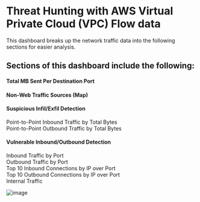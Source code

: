 # Threat Hunting with AWS Virtual Private Cloud (VPC) Flow data
This dashboard breaks up the network traffic data into the following sections for easier analysis. 

## Sections of this dashboard include the following: 
#### Total MB Sent Per Destination Port
#### Non-Web Traffic Sources (Map)
#### Suspicious Infil/Exfil Detection
Point-to-Point Inbound Traffic by Total Bytes<br>
Point-to-Point Outbound Traffic by Total Bytes
#### Vulnerable Inbound/Outbound Detection
Inbound Traffic by Port<br>
Outbound Traffic by Port<br>
Top 10 Inbound Connections by IP over Port<br>
Top 10 Outbound Connections by IP over Port<br>
Internal Traffic

![image](https://user-images.githubusercontent.com/18665523/125466933-18a517ed-a6e2-4623-9ba0-5336e9927f6a.png)
